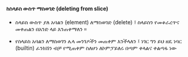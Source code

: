 #### ከስላይስ ውስጥ ማስወገድ (deleting from slice)

- ስላይስ ውስጥ ያለ አባልን (element) ለማስወገድ (delete) ፤ ስላይስን የመቆራረጥና መቀጠልን በአንድ ላይ እንጠቀማለን ። 

- የስላይስ አባልን ለማስወገን ሌላ መንገዶችን መጠቀም እንችላለን ፤ ነገር ግን ይህ ዘዴ ነባር (builtin) ፈንክሽን ብቻ የሚጠቀም ስለሆነ ለኮምፓይለሩ በጣም ቀላልና ቀልጣፋ ነው

